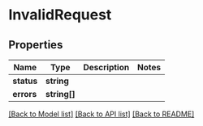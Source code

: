 # InvalidRequest

## Properties
Name | Type | Description | Notes
------------ | ------------- | ------------- | -------------
**status** | **string** |  | 
**errors** | **string[]** |  | 

[[Back to Model list]](../README.md#documentation-for-models) [[Back to API list]](../README.md#documentation-for-api-endpoints) [[Back to README]](../README.md)


